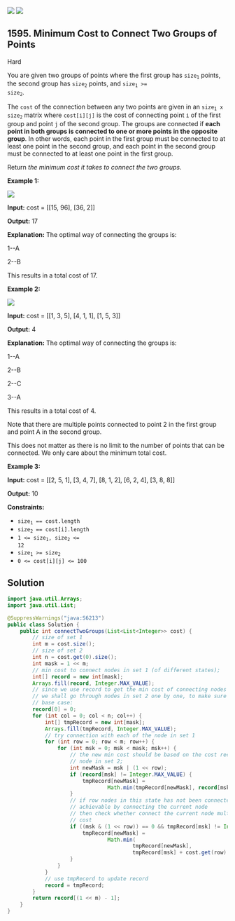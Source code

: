 [![](https://img.shields.io/github/stars/javadev/LeetCode-in-Java?label=Stars&style=flat-square)](https://github.com/javadev/LeetCode-in-Java)
[![](https://img.shields.io/github/forks/javadev/LeetCode-in-Java?label=Fork%20me%20on%20GitHub%20&style=flat-square)](https://github.com/javadev/LeetCode-in-Java/fork)

## 1595\. Minimum Cost to Connect Two Groups of Points

Hard

You are given two groups of points where the first group has <code>size<sub>1</sub></code> points, the second group has <code>size<sub>2</sub></code> points, and <code>size<sub>1</sub> >= size<sub>2</sub></code>.

The `cost` of the connection between any two points are given in an <code>size<sub>1</sub> x size<sub>2</sub></code> matrix where `cost[i][j]` is the cost of connecting point `i` of the first group and point `j` of the second group. The groups are connected if **each point in both groups is connected to one or more points in the opposite group**. In other words, each point in the first group must be connected to at least one point in the second group, and each point in the second group must be connected to at least one point in the first group.

Return _the minimum cost it takes to connect the two groups_.

**Example 1:**

![](https://assets.leetcode.com/uploads/2020/09/03/ex1.jpg)

**Input:** cost = \[\[15, 96], [36, 2]]

**Output:** 17

**Explanation:** The optimal way of connecting the groups is:

1--A

2--B

This results in a total cost of 17.

**Example 2:**

![](https://assets.leetcode.com/uploads/2020/09/03/ex2.jpg)

**Input:** cost = \[\[1, 3, 5], [4, 1, 1], [1, 5, 3]]

**Output:** 4

**Explanation:** The optimal way of connecting the groups is:

1--A

2--B

2--C

3--A

This results in a total cost of 4.

Note that there are multiple points connected to point 2 in the first group and point A in the second group.

This does not matter as there is no limit to the number of points that can be connected. We only care about the minimum total cost.

**Example 3:**

**Input:** cost = \[\[2, 5, 1], [3, 4, 7], [8, 1, 2], [6, 2, 4], [3, 8, 8]]

**Output:** 10

**Constraints:**

*   <code>size<sub>1</sub> == cost.length</code>
*   <code>size<sub>2</sub> == cost[i].length</code>
*   <code>1 <= size<sub>1</sub>, size<sub>2</sub> <= 12</code>
*   <code>size<sub>1</sub> >= size<sub>2</sub></code>
*   `0 <= cost[i][j] <= 100`

## Solution

```java
import java.util.Arrays;
import java.util.List;

@SuppressWarnings("java:S6213")
public class Solution {
    public int connectTwoGroups(List<List<Integer>> cost) {
        // size of set 1
        int m = cost.size();
        // size of set 2
        int n = cost.get(0).size();
        int mask = 1 << m;
        // min cost to connect nodes in set 1 (of different states);
        int[] record = new int[mask];
        Arrays.fill(record, Integer.MAX_VALUE);
        // since we use record to get the min cost of connecting nodes in set 1
        // we shall go through nodes in set 2 one by one, to make sure they are connected
        // base case:
        record[0] = 0;
        for (int col = 0; col < n; col++) {
            int[] tmpRecord = new int[mask];
            Arrays.fill(tmpRecord, Integer.MAX_VALUE);
            // try connection with each of the node in set 1
            for (int row = 0; row < m; row++) {
                for (int msk = 0; msk < mask; msk++) {
                    // the new min cost should be based on the cost record of connecting previous
                    // node in set 2;
                    int newMask = msk | (1 << row);
                    if (record[msk] != Integer.MAX_VALUE) {
                        tmpRecord[newMask] =
                                Math.min(tmpRecord[newMask], record[msk] + cost.get(row).get(col));
                    }
                    // if row nodes in this state has not been connected yet, and the msk is
                    // achievable by connecting the current node
                    // then check whether connect the current node multiple times will benefit the
                    // cost
                    if ((msk & (1 << row)) == 0 && tmpRecord[msk] != Integer.MAX_VALUE) {
                        tmpRecord[newMask] =
                                Math.min(
                                        tmpRecord[newMask],
                                        tmpRecord[msk] + cost.get(row).get(col));
                    }
                }
            }
            // use tmpRecord to update record
            record = tmpRecord;
        }
        return record[(1 << m) - 1];
    }
}
```
